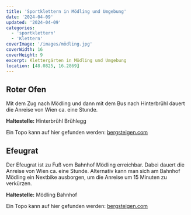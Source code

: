 ```yaml
---
title: 'Sportklettern in Mödling und Umgebung'
date: '2024-04-09'
updated: '2024-04-09'
categories:
  - 'sportklettern'
  - 'Klettern'
coverImage: '/images/mödling.jpg'
coverWidth: 16
coverHeight: 9
excerpt: Klettergärten in Mödling und Umgebung
location: [48.0825, 16.2869]
---
```


## Roter Ofen

Mit dem Zug nach Mödling und dann mit dem Bus nach Hinterbrühl dauert die Anreise von Wien ca. eine Stunde.

**Haltestelle:** Hinterbrühl Brühlegg

Ein Topo kann auf hier gefunden werden: [bergsteigen.com](https://www.bergsteigen.com/touren/klettergarten/roter-ofen-moedling-hinterbruehl/)

## Efeugrat

Der Efeugrat ist zu Fuß vom Bahnhof Mödling erreichbar. Dabei dauert die Anreise von Wien ca. eine Stunde. Alternativ kann man sich am Bahnhof Mödling ein Nextbike ausborgen, um die Anreise um 15 Minuten zu verkürzen.

**Haltestelle:** Mödling Bahnhof

Ein Topo kann auf hier gefunden werden: [bergsteigen.com](https://www.bergsteigen.com/touren/klettergarten/efeugrat-moedling/)
